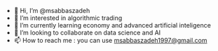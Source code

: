 - 👋 Hi, I’m @msabbaszadeh
- 👀 I’m interested in algorithmic trading
- 🌱 I’m currently learning economy and advanced artificial inteligence 
- 💞️ I’m looking to collaborate on data science and AI
- 📫 How to reach me : you can use msabbaszadeh1997@gmail.com

<!---
msabbaszadeh/msabbaszadeh is a ✨ special ✨ repository because its `README.md` (this file) appears on your GitHub profile.
You can click the Preview link to take a look at your changes.
--->
